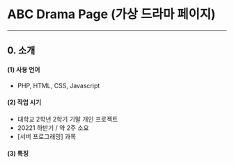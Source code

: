 # ABC Drama Page (가상 드라마 페이지)

***
## 0. 소개
#### (1) 사용 언어
* PHP, HTML, CSS, Javascript
#### (2) 작업 시기
* 대학교 2학년 2학기 기말 개인 프로젝트
* 20221 하반기 / 약 2주 소요
* [서버 프로그래밍] 과목
#### (3) 특징

